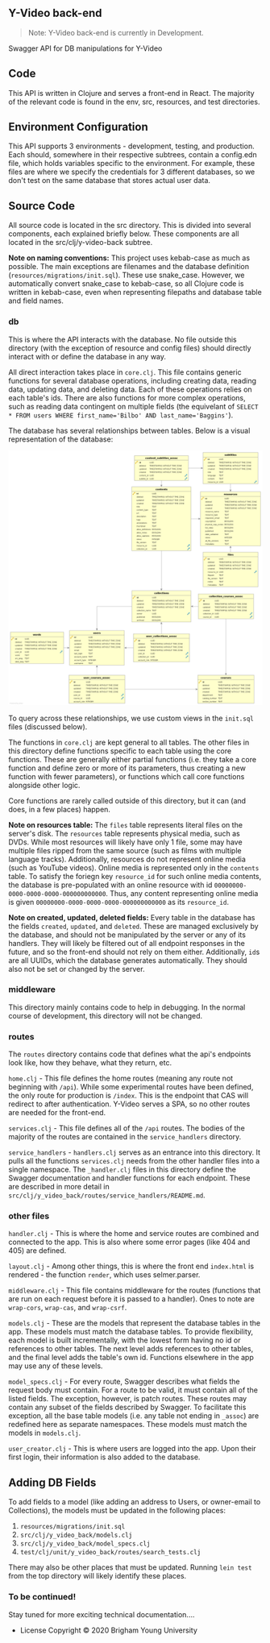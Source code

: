 ## Y-Video back-end

> Note: Y-Video back-end is currently in Development.

Swagger API for DB manipulations for Y-Video

## Code

This API is written in Clojure and serves a front-end in React. The majority of the relevant code is found in the env, src, resources, and test directories.

## Environment Configuration

This API supports 3 environments - development, testing, and production. Each should, somewhere in their respective subtrees, contain a config.edn file, which holds variables specific to the environment. For example, these files are where we specify the credentials for 3 different databases, so we don't test on the same database that stores actual user data.

## Source Code

All source code is located in the src directory. This is divided into several components, each explained briefly below. These components are all located in the src/clj/y-video-back subtree.

**Note on naming conventions:** This project uses kebab-case as much as possible. The main exceptions are filenames and the database definition (`resources/migrations/init.sql`). These use snake_case. However, we automatically convert snake_case to kebab-case, so all Clojure code is written in kebab-case, even when representing filepaths and database table and field names.

### db

This is where the API interacts with the database. No file outside this directory (with the exception of resource and config files) should directly interact with or define the database in any way.

All direct interaction takes place in `core.clj`. This file contains generic functions for several database operations, including creating data, reading data, updating data, and deleting data. Each of these operations relies on each table's ids. There are also functions for more complex operations, such as reading data contingent on multiple fields (the equivelant of `SELECT * FROM users WHERE first_name='Bilbo' AND last_name='Baggins'`).

The database has several relationships between tables. Below is a visual representation of the database:

![alt text][db-image]

To query across these relationships, we use custom views in the `init.sql` files (discussed below).

The functions in `core.clj` are kept general to all tables. The other files in this directory define functions specific to each table using the core functions. These are generally either partial functions (i.e. they take a core function and define zero or more of its parameters, thus creating a new function with fewer parameters), or functions which call core functions alongside other logic.

Core functions are rarely called outside of this directory, but it can (and does, in a few places) happen.

**Note on resources table:** The `files` table represents literal files on the server's disk. The `resources` table represents physical media, such as DVDs. While most resources will likely have only 1 file, some may have multiple files ripped from the same source (such as films with multiple language tracks). Additionally, resources do not represent online media (such as YouTube videos). Online media is represented only in the `contents` table. To satisfy the foriegn key `resource_id` for such online media contents, the database is pre-populated with an online resource with id `00000000-0000-0000-0000-000000000000`. Thus, any content representing online media is given `00000000-0000-0000-0000-000000000000` as its `resource_id`.

**Note on created, updated, deleted fields:** Every table in the database has the fields `created`, `updated`, and `deleted`. These are managed exclusively by the database, and should not be manipulated by the server or any of its handlers. They will likely be filtered out of all endpoint responses in the future, and so the front-end should not rely on them either. Additionally, `id`s are all UUIDs, which the database generates automatically. They should also not be set or changed by the server.

### middleware

This directory mainly contains code to help in debugging. In the normal course of development, this directory will not be changed.

### routes

The `routes` directory contains code that defines what the api's endpoints look like, how they behave, what they return, etc.

`home.clj` - This file defines the home routes (meaning any route not beginning with `/api`). While some experimental routes have been defined, the only route for production is `/index`. This is the endpoint that CAS will redirect to after authentication. Y-Video serves a SPA, so no other routes are needed for the front-end.

`services.clj` - This file defines all of the `/api` routes. The bodies of the majority of the routes are contained in the `service_handlers` directory.

`service_handlers` - `handlers.clj` serves as an entrance into this directory. It pulls all the functions `services.clj` needs from the other handler files into a single namespace. The `_handler.clj` files in this directory define the Swagger documentation and handler functions for each endpoint. These are described in more detail in `src/clj/y_video_back/routes/service_handlers/README.md`.

### other files

`handler.clj` - This is where the home and service routes are combined and connected to the app. This is also where some error pages (like 404 and 405) are defined.

`layout.clj` - Among other things, this is where the front end `index.html` is rendered - the function `render`, which uses selmer.parser.

`middleware.clj` - This file contains middleware for the routes (functions that are run on each request before it is passed to a handler). Ones to note are `wrap-cors`, `wrap-cas`, and `wrap-csrf`.

`models.clj` - These are the models that represent the database tables in the app. These models must match the database tables. To provide flexibility, each model is built incrementally, with the lowest form having no id or references to other tables. The next level adds references to other tables, and the final level adds the table's own id. Functions elsewhere in the app may use any of these levels.

`model_specs.clj` - For every route, Swagger describes what fields the request body must contain. For a route to be valid, it must contain all of the listed fields. The exception, however, is patch routes. These routes may contain any subset of the fields described by Swagger. To facilitate this exception, all the base table models (i.e. any table not ending in `_assoc`) are redefined here as separate namespaces. These models must match the models in `models.clj`.

`user_creator.clj` - This is where users are logged into the app. Upon their first login, their information is also added to the database.

## Adding DB Fields

To add fields to a model (like adding an address to Users, or owner-email to Collections), the models must be updated in the following places:

1. `resources/migrations/init.sql`
2. `src/clj/y_video_back/models.clj`
3. `src/clj/y_video_back/model_specs.clj`
4. `test/clj/unit/y_video_back/routes/search_tests.clj`

There may also be other places that must be updated. Running `lein test` from the top directory will likely identify these places.

### To be continued!

Stay tuned for more exciting technical documentation....

* License
Copyright © 2020 Brigham Young University

[db-image]: https://github.com/BYU-ODH/y-video-back-end/blob/master/y-video-db.png "ERD for Y-Video DB"
